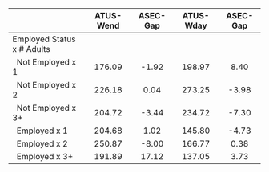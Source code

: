 
|                      |    ATUS-Wend |     ASEC-Gap |    ATUS-Wday |     ASEC-Gap |
| -------------------- | :----------: | :----------: | :----------: | :----------: |
| Employed Status x # Adults |              |              |              |              |
| &nbsp;&nbsp;Not Employed x 1 |       176.09 |        -1.92 |       198.97 |         8.40 |
| &nbsp;&nbsp;Not Employed x 2 |       226.18 |         0.04 |       273.25 |        -3.98 |
| &nbsp;&nbsp;Not Employed x 3+ |       204.72 |        -3.44 |       234.72 |        -7.30 |
| &nbsp;&nbsp;Employed x 1 |       204.68 |         1.02 |       145.80 |        -4.73 |
| &nbsp;&nbsp;Employed x 2 |       250.87 |        -8.00 |       166.77 |         0.38 |
| &nbsp;&nbsp;Employed x 3+ |       191.89 |        17.12 |       137.05 |         3.73 |

